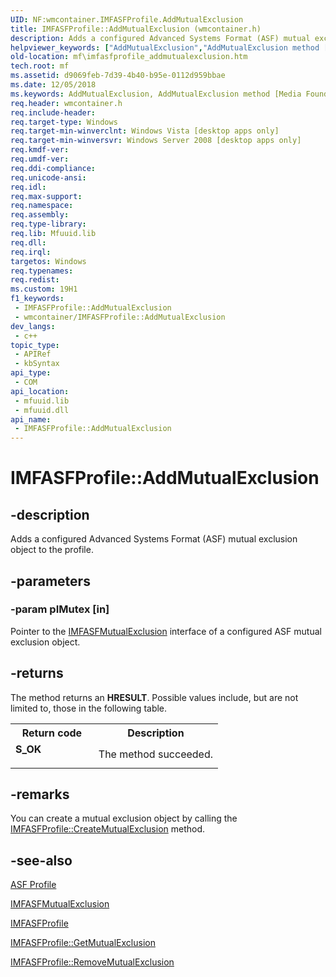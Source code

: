 ```yaml
---
UID: NF:wmcontainer.IMFASFProfile.AddMutualExclusion
title: IMFASFProfile::AddMutualExclusion (wmcontainer.h)
description: Adds a configured Advanced Systems Format (ASF) mutual exclusion object to the profile.
helpviewer_keywords: ["AddMutualExclusion","AddMutualExclusion method [Media Foundation]","AddMutualExclusion method [Media Foundation]","IMFASFProfile interface","IMFASFProfile interface [Media Foundation]","AddMutualExclusion method","IMFASFProfile.AddMutualExclusion","IMFASFProfile::AddMutualExclusion","d9069feb-7d39-4b40-b95e-0112d959bbae","mf.imfasfprofile_addmutualexclusion","wmcontainer/IMFASFProfile::AddMutualExclusion"]
old-location: mf\imfasfprofile_addmutualexclusion.htm
tech.root: mf
ms.assetid: d9069feb-7d39-4b40-b95e-0112d959bbae
ms.date: 12/05/2018
ms.keywords: AddMutualExclusion, AddMutualExclusion method [Media Foundation], AddMutualExclusion method [Media Foundation],IMFASFProfile interface, IMFASFProfile interface [Media Foundation],AddMutualExclusion method, IMFASFProfile.AddMutualExclusion, IMFASFProfile::AddMutualExclusion, d9069feb-7d39-4b40-b95e-0112d959bbae, mf.imfasfprofile_addmutualexclusion, wmcontainer/IMFASFProfile::AddMutualExclusion
req.header: wmcontainer.h
req.include-header: 
req.target-type: Windows
req.target-min-winverclnt: Windows Vista [desktop apps only]
req.target-min-winversvr: Windows Server 2008 [desktop apps only]
req.kmdf-ver: 
req.umdf-ver: 
req.ddi-compliance: 
req.unicode-ansi: 
req.idl: 
req.max-support: 
req.namespace: 
req.assembly: 
req.type-library: 
req.lib: Mfuuid.lib
req.dll: 
req.irql: 
targetos: Windows
req.typenames: 
req.redist: 
ms.custom: 19H1
f1_keywords:
 - IMFASFProfile::AddMutualExclusion
 - wmcontainer/IMFASFProfile::AddMutualExclusion
dev_langs:
 - c++
topic_type:
 - APIRef
 - kbSyntax
api_type:
 - COM
api_location:
 - mfuuid.lib
 - mfuuid.dll
api_name:
 - IMFASFProfile::AddMutualExclusion
---
```


# IMFASFProfile::AddMutualExclusion


## -description

Adds a configured Advanced Systems Format (ASF) mutual exclusion object to the profile.

## -parameters

### -param pIMutex [in]

Pointer to the <a href="/windows/desktop/api/wmcontainer/nn-wmcontainer-imfasfmutualexclusion">IMFASFMutualExclusion</a> interface of a configured ASF mutual exclusion object.

## -returns

The method returns an <b>HRESULT</b>. Possible values include, but are not limited to, those in the following table.

<table>
<tr>
<th>Return code</th>
<th>Description</th>
</tr>
<tr>
<td width="40%">
<dl>
<dt><b>S_OK</b></dt>
</dl>
</td>
<td width="60%">
The method succeeded.

</td>
</tr>
</table>

## -remarks

You can create a mutual exclusion object by calling the <a href="/windows/desktop/api/wmcontainer/nf-wmcontainer-imfasfprofile-createmutualexclusion">IMFASFProfile::CreateMutualExclusion</a> method.

## -see-also

<a href="/windows/desktop/medfound/asf-profile">ASF Profile</a>



<a href="/windows/desktop/api/wmcontainer/nn-wmcontainer-imfasfmutualexclusion">IMFASFMutualExclusion</a>



<a href="/windows/desktop/api/wmcontainer/nn-wmcontainer-imfasfprofile">IMFASFProfile</a>



<a href="/windows/desktop/api/wmcontainer/nf-wmcontainer-imfasfprofile-getmutualexclusion">IMFASFProfile::GetMutualExclusion</a>



<a href="/windows/desktop/api/wmcontainer/nf-wmcontainer-imfasfprofile-removemutualexclusion">IMFASFProfile::RemoveMutualExclusion</a>

